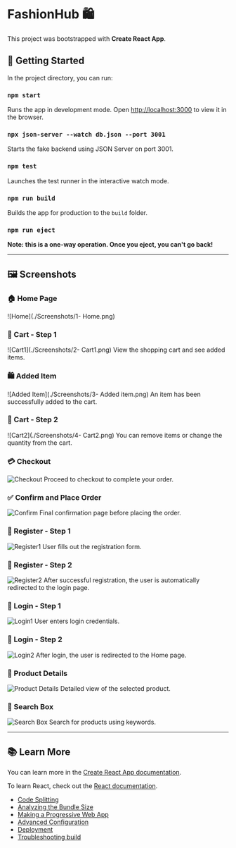 # FashionHub 🛍️

This project was bootstrapped with **Create React App**.

## 🚀 Getting Started

In the project directory, you can run:

### `npm start`
Runs the app in development mode.
Open [http://localhost:3000](http://localhost:3000) to view it in the browser.

### `npx json-server --watch db.json --port 3001`
Starts the fake backend using JSON Server on port 3001.

### `npm test`
Launches the test runner in the interactive watch mode.

### `npm run build`
Builds the app for production to the `build` folder.

### `npm run eject`
**Note: this is a one-way operation. Once you eject, you can't go back!**

---

## 🖼️ Screenshots

### 🏠 Home Page
![Home](./Screenshots/1- Home.png)

### 🛒 Cart - Step 1
![Cart1](./Screenshots/2- Cart1.png)
View the shopping cart and see added items.

### 🛍️ Added Item
![Added Item](./Screenshots/3- Added item.png)
An item has been successfully added to the cart.

### 🛒 Cart - Step 2
![Cart2](./Screenshots/4- Cart2.png)
You can remove items or change the quantity from the cart.

### 💳 Checkout
![Checkout](./Screenshots/Checkout.png)
Proceed to checkout to complete your order.

### ✅ Confirm and Place Order
![Confirm](./Screenshots/Confirm%20and%20Place%20Order.png)
Final confirmation page before placing the order.

### 📝 Register - Step 1
![Register1](./Screenshots/Register1.png)
User fills out the registration form.

### 📝 Register - Step 2
![Register2](./Screenshots/Register2.png)
After successful registration, the user is automatically redirected to the login page.

### 🔐 Login - Step 1
![Login1](./Screenshots/Login1.png)
User enters login credentials.

### 🔐 Login - Step 2
![Login2](./Screenshots/Login2.png)
After login, the user is redirected to the Home page.

### 📄 Product Details
![Product Details](./Screenshots/Product%20details.png)
Detailed view of the selected product.

### 🔎 Search Box
![Search Box](./Screenshots/Search%20box.png)
Search for products using keywords.

---

## 📚 Learn More

You can learn more in the [Create React App documentation](https://facebook.github.io/create-react-app/docs/getting-started).

To learn React, check out the [React documentation](https://reactjs.org/).

- [Code Splitting](https://facebook.github.io/create-react-app/docs/code-splitting)
- [Analyzing the Bundle Size](https://facebook.github.io/create-react-app/docs/analyzing-the-bundle-size)
- [Making a Progressive Web App](https://facebook.github.io/create-react-app/docs/making-a-progressive-web-app)
- [Advanced Configuration](https://facebook.github.io/create-react-app/docs/advanced-configuration)
- [Deployment](https://facebook.github.io/create-react-app/docs/deployment)
- [Troubleshooting build](https://facebook.github.io/create-react-app/docs/troubleshooting#npm-run-build-fails-to-minify)


